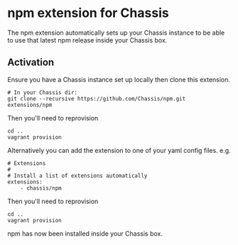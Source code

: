 # npm extension for Chassis
The npm extension automatically sets up your Chassis instance to be able to use that latest npm release inside your Chassis box.

## Activation
Ensure you have a Chassis instance set up locally then clone this extension.

```
# In your Chassis dir:
git clone --recursive https://github.com/Chassis/npm.git extensions/npm
```

Then you'll need to reprovision
```
cd ..
vagrant provision
```

Alternatively you can add the extension to one of your yaml config files. e.g.
```
# Extensions
#
# Install a list of extensions automatically
extensions:
    - chassis/npm
```

Then you'll need to reprovision

```
cd ..
vagrant provision
```

npm has now been installed inside your Chassis box.
